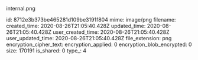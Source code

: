 internal.png

id: 8712e3b373be465281d109be3191f804
mime: image/png
filename: 
created_time: 2020-08-26T21:05:40.428Z
updated_time: 2020-08-26T21:05:40.428Z
user_created_time: 2020-08-26T21:05:40.428Z
user_updated_time: 2020-08-26T21:05:40.428Z
file_extension: png
encryption_cipher_text: 
encryption_applied: 0
encryption_blob_encrypted: 0
size: 170191
is_shared: 0
type_: 4